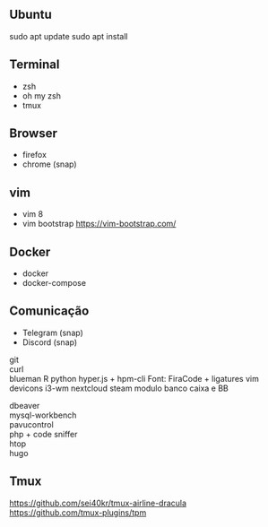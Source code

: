## Ubuntu 
sudo apt update 
sudo apt install 

## Terminal
- zsh 
- oh my zsh 
- tmux 

## Browser
- firefox  
- chrome (snap)

## vim 
- vim 8 
- vim bootstrap https://vim-bootstrap.com/

## Docker 
- docker 
- docker-compose 

## Comunicação
- Telegram (snap)
- Discord (snap)

git  
curl  
blueman 
R 
python 
hyper.js + hpm-cli 
Font: FiraCode + ligatures 
vim devicons 
i3-wm 
nextcloud 
steam 
modulo banco caixa e BB 

  
dbeaver  
mysql-workbench  
pavucontrol  
php + code sniffer  
htop  
hugo  

## Tmux
https://github.com/sei40kr/tmux-airline-dracula  
https://github.com/tmux-plugins/tpm
